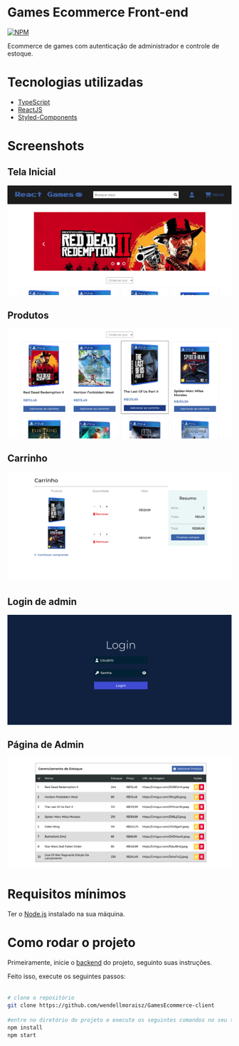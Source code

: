 # Games Ecommerce Front-end

[![NPM](https://img.shields.io/npm/l/react)](https://github.com/wendellmoraisz/GamesEcommerce-client/blob/main/LICENSE)

Ecommerce de games com autenticação de administrador e controle de estoque.

# Tecnologias utilizadas
- [TypeScript](https://www.typescriptlang.org/)
- [ReactJS](https://reactjs.org/)
- [Styled-Components](https://styled-components.com/)

# Screenshots
## Tela Inicial

![Tela inicial](./public/screenshots/initial-page.png)

## Produtos

![Produtos](./public/screenshots/products.png)

## Carrinho

![Checkout](./public/screenshots/cart-checkout.png)

## Login de admin

![Login](./public/screenshots/login.png)

## Página de Admin
![Página de admin](./public/screenshots/admin-page.png)

# Requisitos mínimos
Ter o [Node.js](https://nodejs.org/en/download/) instalado na sua máquina.

# Como rodar o projeto

Primeiramente, inicie o [backend](https://github.com/wendellmoraisz/GamesEcommerce-server) do projeto, seguinto suas instruções.

Feito isso, execute os seguintes passos:
```bash

# clone o repositório
git clone https://github.com/wendellmoraisz/GamesEcommerce-client

#entre no diretório do projeto e execute os seguintes comandos no seu terminal:
npm install
npm start
